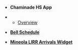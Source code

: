 * **Chaminade HS App**
* * [Overview](README.md)

* [**Bell Schedule**](bells/overview.md) 

* [**Mineola LIRR Arrivals Widget**](lirr/overview.md) 
